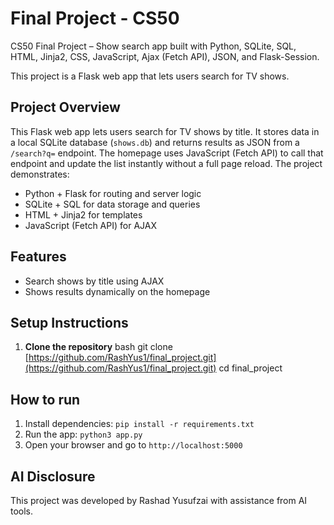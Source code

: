 # Final Project - CS50

CS50 Final Project – Show search app built with Python, SQLite, SQL, HTML, Jinja2, CSS, JavaScript, Ajax (Fetch API), JSON, and Flask-Session.

This project is a Flask web app that lets users search for TV shows.

## Project Overview

This Flask web app lets users search for TV shows by title. It stores data in a local SQLite database (`shows.db`) and returns results as JSON from a `/search?q=` endpoint. The homepage uses JavaScript (Fetch API) to call that endpoint and update the list instantly without a full page reload. The project demonstrates:

- Python + Flask for routing and server logic
- SQLite + SQL for data storage and queries
- HTML + Jinja2 for templates
- JavaScript (Fetch API) for AJAX

## Features

- Search shows by title using AJAX
- Shows results dynamically on the homepage

## Setup Instructions

1. **Clone the repository**
   bash
   git clone [https://github.com/RashYus1/final_project.git](https://github.com/RashYus1/final_project.git)
   cd final_project

## How to run

1. Install dependencies: `pip install -r requirements.txt`
2. Run the app: `python3 app.py`
3. Open your browser and go to `http://localhost:5000`

## AI Disclosure

This project was developed by Rashad Yusufzai with assistance from AI tools.
